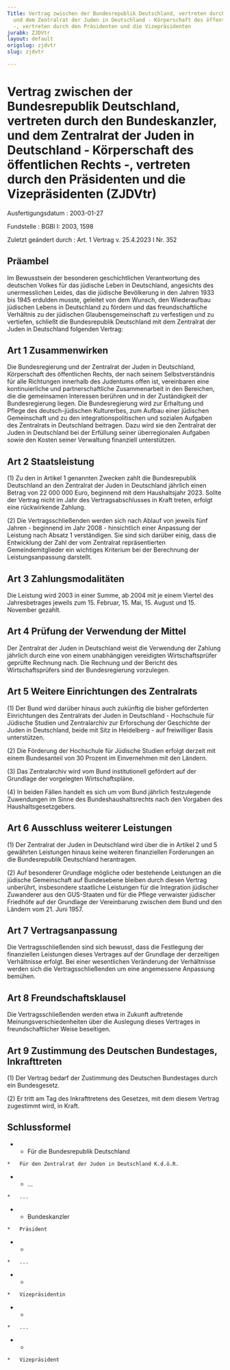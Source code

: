 ```yaml
---
Title: Vertrag zwischen der Bundesrepublik Deutschland, vertreten durch den Bundeskanzler,
  und dem Zentralrat der Juden in Deutschland - Körperschaft des öffentlichen Rechts
  -, vertreten durch den Präsidenten und die Vizepräsidenten
jurabk: ZJDVtr
layout: default
origslug: zjdvtr
slug: zjdvtr

---
```


# Vertrag zwischen der Bundesrepublik Deutschland, vertreten durch den Bundeskanzler, und dem Zentralrat der Juden in Deutschland - Körperschaft des öffentlichen Rechts -, vertreten durch den Präsidenten und die Vizepräsidenten (ZJDVtr)

Ausfertigungsdatum
:   2003-01-27

Fundstelle
:   BGBl I: 2003, 1598

Zuletzt geändert durch
:   Art. 1 Vertrag v. 25.4.2023 I Nr. 352


## Präambel

Im Bewusstsein der besonderen geschichtlichen Verantwortung des
deutschen Volkes für das jüdische Leben in Deutschland, angesichts des
unermesslichen Leides, das die jüdische Bevölkerung in den Jahren 1933
bis 1945 erdulden musste, geleitet von dem Wunsch, den Wiederaufbau
jüdischen Lebens in Deutschland zu fördern und das freundschaftliche
Verhältnis zu der jüdischen Glaubensgemeinschaft zu verfestigen und zu
vertiefen, schließt die Bundesrepublik Deutschland mit dem Zentralrat
der Juden in Deutschland folgenden Vertrag:


## Art 1 Zusammenwirken

Die Bundesregierung und der Zentralrat der Juden in Deutschland,
Körperschaft des öffentlichen Rechts, der nach seinem
Selbstverständnis für alle Richtungen innerhalb des Judentums offen
ist, vereinbaren eine kontinuierliche und partnerschaftliche
Zusammenarbeit in den Bereichen, die die gemeinsamen Interessen
berühren und in der Zuständigkeit der Bundesregierung liegen. Die
Bundesregierung wird zur Erhaltung und Pflege des deutsch-jüdischen
Kulturerbes, zum Aufbau einer jüdischen Gemeinschaft und zu den
integrationspolitischen und sozialen Aufgaben des Zentralrats in
Deutschland beitragen. Dazu wird sie den Zentralrat der Juden in
Deutschland bei der Erfüllung seiner überregionalen Aufgaben sowie den
Kosten seiner Verwaltung finanziell unterstützen.


## Art 2 Staatsleistung

(1) Zu den in Artikel 1 genannten Zwecken zahlt die Bundesrepublik
Deutschland an den Zentralrat der Juden in Deutschland jährlich einen
Betrag von 22 000 000 Euro, beginnend mit dem Haushaltsjahr 2023.
Sollte der Vertrag nicht im Jahr des Vertragsabschlusses in Kraft
treten, erfolgt eine rückwirkende Zahlung.

(2) Die Vertragsschließenden werden sich nach Ablauf von jeweils fünf
Jahren - beginnend im Jahr 2008 - hinsichtlich einer Anpassung der
Leistung nach Absatz 1 verständigen. Sie sind sich darüber einig, dass
die Entwicklung der Zahl der vom Zentralrat repräsentierten
Gemeindemitglieder ein wichtiges Kriterium bei der Berechnung der
Leistungsanpassung darstellt.


## Art 3 Zahlungsmodalitäten

Die Leistung wird 2003 in einer Summe, ab 2004 mit je einem Viertel
des Jahresbetrages jeweils zum 15. Februar, 15. Mai, 15. August und
15\. November gezahlt.


## Art 4 Prüfung der Verwendung der Mittel

Der Zentralrat der Juden in Deutschland weist die Verwendung der
Zahlung jährlich durch eine von einem unabhängigen vereidigten
Wirtschaftsprüfer geprüfte Rechnung nach. Die Rechnung und der Bericht
des Wirtschaftsprüfers sind der Bundesregierung vorzulegen.


## Art 5 Weitere Einrichtungen des Zentralrats

(1) Der Bund wird darüber hinaus auch zukünftig die bisher geförderten
Einrichtungen des Zentralrats der Juden in Deutschland - Hochschule
für Jüdische Studien und Zentralarchiv zur Erforschung der Geschichte
der Juden in Deutschland, beide mit Sitz in Heidelberg - auf
freiwilliger Basis unterstützen.

(2) Die Förderung der Hochschule für Jüdische Studien erfolgt derzeit
mit einem Bundesanteil von 30 Prozent im Einvernehmen mit den Ländern.

(3) Das Zentralarchiv wird vom Bund institutionell gefördert auf der
Grundlage der vorgelegten Wirtschaftspläne.

(4) In beiden Fällen handelt es sich um vom Bund jährlich
festzulegende Zuwendungen im Sinne des Bundeshaushaltsrechts nach den
Vorgaben des Haushaltsgesetzgebers.


## Art 6 Ausschluss weiterer Leistungen

(1) Der Zentralrat der Juden in Deutschland wird über die in Artikel 2
und 5 gewährten Leistungen hinaus keine weiteren finanziellen
Forderungen an die Bundesrepublik Deutschland herantragen.

(2) Auf besonderer Grundlage mögliche oder bestehende Leistungen an
die jüdische Gemeinschaft auf Bundesebene bleiben durch diesen Vertrag
unberührt, insbesondere staatliche Leistungen für die Integration
jüdischer Zuwanderer aus den GUS-Staaten und für die Pflege verwaister
jüdischer Friedhöfe auf der Grundlage der Vereinbarung zwischen dem
Bund und den Ländern vom 21. Juni 1957.


## Art 7 Vertragsanpassung

Die Vertragsschließenden sind sich bewusst, dass die Festlegung der
finanziellen Leistungen dieses Vertrages auf der Grundlage der
derzeitigen Verhältnisse erfolgt. Bei einer wesentlichen Veränderung
der Verhältnisse werden sich die Vertragsschließenden um eine
angemessene Anpassung bemühen.


## Art 8 Freundschaftsklausel

Die Vertragsschließenden werden etwa in Zukunft auftretende
Meinungsverschiedenheiten über die Auslegung dieses Vertrages in
freundschaftlicher Weise beseitigen.


## Art 9 Zustimmung des Deutschen Bundestages, Inkrafttreten

(1) Der Vertrag bedarf der Zustimmung des Deutschen Bundestages durch
ein Bundesgesetz.

(2) Er tritt am Tag des Inkrafttretens des Gesetzes, mit dem diesem
Vertrag zugestimmt wird, in Kraft.


## Schlussformel


*    *   Für die Bundesrepublik Deutschland

    *   Für den Zentralrat der Juden in Deutschland K.d.ö.R.


*    *   ...

    *   ...


*    *   Bundeskanzler

    *   Präsident


*    *
    *   ...


*    *
    *   Vizepräsidentin


*    *
    *   ...


*    *
    *   Vizepräsident




